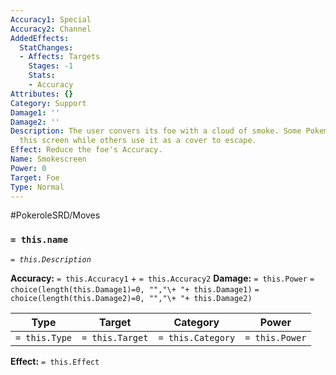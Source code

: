 ```yaml
---
Accuracy1: Special
Accuracy2: Channel
AddedEffects:
  StatChanges:
  - Affects: Targets
    Stages: -1
    Stats:
    - Accuracy
Attributes: {}
Category: Support
Damage1: ''
Damage2: ''
Description: The user convers its foe with a cloud of smoke. Some Pokemon hide inside
  this screen while others use it as a cover to escape.
Effect: Reduce the foe's Accuracy.
Name: Smokescreen
Power: 0
Target: Foe
Type: Normal
---
```


#PokeroleSRD/Moves

### `= this.name` 
*`= this.Description`*

**Accuracy:** `= this.Accuracy1` + `= this.Accuracy2`
**Damage:** `= this.Power` `= choice(length(this.Damage1)=0, "","\+ "+ this.Damage1)` `= choice(length(this.Damage2)=0, "","\+ "+ this.Damage2)`

| Type          | Target          | Category          | Power          |
| ------------- | --------------- | ----------------  | -------------- |
| `= this.Type` | `= this.Target` | `= this.Category` | `= this.Power` | 

**Effect:** `= this.Effect`